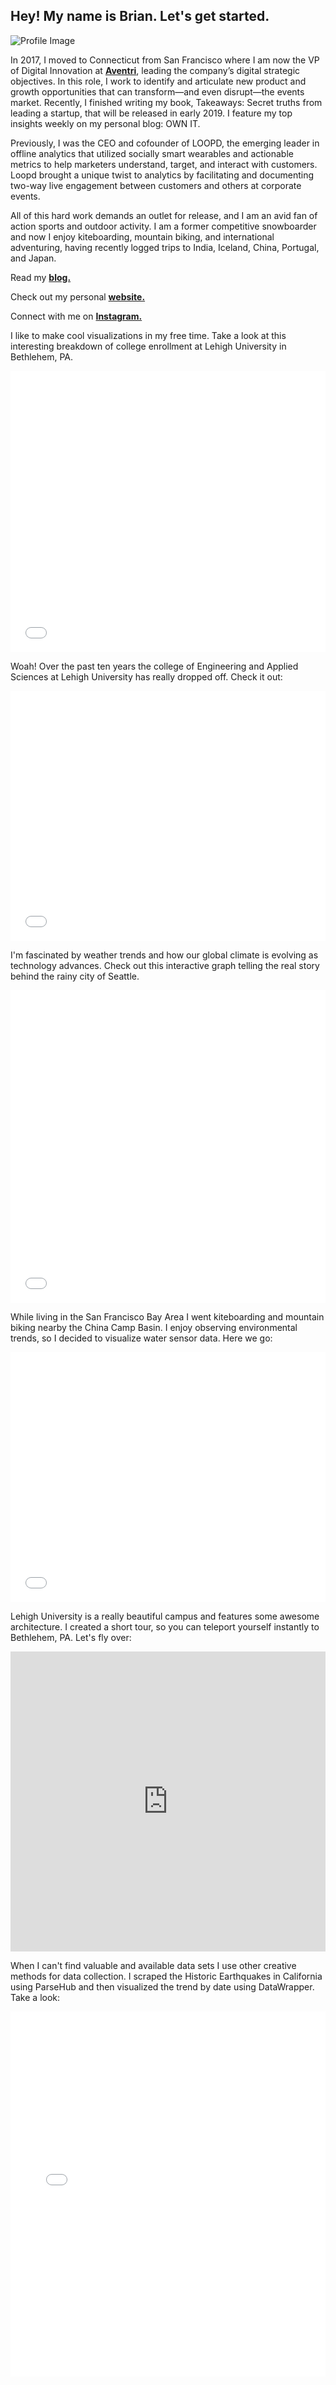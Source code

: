 ## **Hey! My name is Brian. Let's get started.**

![Profile Image](https://github.com/BMF314/Brian-Friedman/blob/master/DSC_6381%20(1).jpg)

In 2017, I moved to Connecticut from San Francisco where I am now the VP of Digital Innovation at [**Aventri**](https://www.aventri.com), leading the company’s digital strategic objectives. In this role, I work to identify and articulate new product and growth opportunities that can transform—and even disrupt—the events market. Recently, I finished writing my book, Takeaways: Secret truths from leading a startup, that will be released in early 2019. I feature my top insights weekly on my personal blog: OWN IT.

Previously, I was the CEO and cofounder of LOOPD, the emerging leader in offline analytics that utilized socially smart wearables and actionable metrics to help marketers understand, target, and interact with customers. Loopd brought a unique twist to analytics by facilitating and documenting two-way live engagement between customers and others at corporate events. 

All of this hard work demands an outlet for release, and I am an avid fan of action sports and outdoor activity. I am a former competitive snowboarder and now I enjoy kiteboarding, mountain biking, and international adventuring, having recently logged trips to India, Iceland, China, Portugal, and Japan. 

Read my [**blog.**](https://www.medium.com/own-it)

Check out my personal [**website.**](http://brianmfriedman.com/)

Connect with me on [**Instagram.**](https://www.instagram.com/brianmfriedman/)

I like to make cool visualizations in my free time. Take a look at this interesting breakdown of college enrollment at Lehigh University in Bethlehem, PA.

<iframe title="Chart: 2017 Lehigh University Enrollment " aria-describedby="This pie chart shows the percentage of undergraduates enrollment for the four largest colleges in 2017 at Lehigh University. The school of Engineering and Applied  Sciences has the largest student body." id="datawrapper-chart-H0GjJ" src="//datawrapper.dwcdn.net/H0GjJ/1/" scrolling="no" frameborder="0" style="width: 0; min-width: 100% !important;" height="450"></iframe><script type="text/javascript">!function(){"use strict";window.addEventListener("message",function(a){if(void 0!==a.data["datawrapper-height"])for(var t in a.data["datawrapper-height"]){var e=document.getElementById("datawrapper-chart-"+t);e&&(e.style.height=a.data["datawrapper-height"][t]+"px")}})}();</script>

Woah! Over the past ten years the college of Engineering and Applied Sciences at Lehigh University has really dropped off. Check it out:

<iframe title="Chart: Lehigh University Institutional Profile Over 10 Years" aria-describedby="The Office of Institutional Research has recorded the number of students within the first year class since 1998. Below is the change over the past ten years for the three main colleges." id="datawrapper-chart-GvWRQ" src="//datawrapper.dwcdn.net/GvWRQ/3/" scrolling="no" frameborder="0" style="width: 0; min-width: 100% !important;" height="400"></iframe><script type="text/javascript">!function(){"use strict";window.addEventListener("message",function(a){if(void 0!==a.data["datawrapper-height"])for(var t in a.data["datawrapper-height"]){var e=document.getElementById("datawrapper-chart-"+t);e&&(e.style.height=a.data["datawrapper-height"][t]+"px")}})}();</script>

I'm fascinated by weather trends and how our global climate is evolving as technology advances. Check out this interactive graph telling the real story behind the rainy city of Seattle.

<iframe title="Chart: Rain Accumulations in Seattle Since 2002" aria-describedby="This graph shows the monthly accumulations collected by 19 rain gauges located throughout the city limits of Seattle. " id="datawrapper-chart-3hd7r" src="//datawrapper.dwcdn.net/3hd7r/1/" scrolling="no" frameborder="0" style="width: 0; min-width: 100% !important;" height="500"></iframe><script type="text/javascript">!function(){"use strict";window.addEventListener("message",function(a){if(void 0!==a.data["datawrapper-height"])for(var t in a.data["datawrapper-height"]){var e=document.getElementById("datawrapper-chart-"+t);e&&(e.style.height=a.data["datawrapper-height"][t]+"px")}})}();</script>

While living in the San Francisco Bay Area I went kiteboarding and mountain biking nearby the China Camp Basin. I enjoy observing environmental trends, so I decided to visualize water sensor data. Here we go:

<iframe title="Chart: China Camp, CA Water Nutrient Readings [January 2017]" aria-describedby="The China Camp water sensor located in the San Francisco Bay actively collects temperature, salinity, depth and pH data. The trends presented are a data subset from 1/1/17 to 1/31/17" id="datawrapper-chart-IF3Ar" src="//datawrapper.dwcdn.net/IF3Ar/1/" scrolling="no" frameborder="0" style="width: 0; min-width: 100% !important;" height="400"></iframe><script type="text/javascript">!function(){"use strict";window.addEventListener("message",function(a){if(void 0!==a.data["datawrapper-height"])for(var t in a.data["datawrapper-height"]){var e=document.getElementById("datawrapper-chart-"+t);e&&(e.style.height=a.data["datawrapper-height"][t]+"px")}})}();</script>

Lehigh University is a really beautiful campus and features some awesome architecture. I created a short tour, so you can teleport yourself instantly to Bethlehem, PA. Let's fly over:

<iframe width="100%" height="480px" src="https://poly.google.com/view/dwTQShaU5qz/embed?chrome=min" frameborder="0" style="border:none;" allowvr="yes" allow="vr; xr; accelerometer; magnetometer; gyroscope; autoplay;" allowfullscreen mozallowfullscreen="true" webkitallowfullscreen="true" onmousewheel="" ></iframe>

When I can't find valuable and available data sets I use other creative methods for data collection. I scraped the Historic Earthquakes in California using ParseHub and then visualized the trend by date using DataWrapper. Take a look:

<iframe title="Chart: Historic Earthquakes in California Since 1932" aria-describedby="This chart shows all of the major and impactful earthquakes within California over the past 90 years. The earthquakes range in magnitude from 3M to 8M on the Richter scale." id="datawrapper-chart-ST9n7" src="//datawrapper.dwcdn.net/ST9n7/1/" scrolling="no" frameborder="0" style="width: 0; min-width: 100% !important;" height="584"></iframe><script type="text/javascript">!function(){"use strict";window.addEventListener("message",function(a){if(void 0!==a.data["datawrapper-height"])for(var t in a.data["datawrapper-height"]){var e=document.getElementById("datawrapper-chart-"+t);e&&(e.style.height=a.data["datawrapper-height"][t]+"px")}})}();</script>
